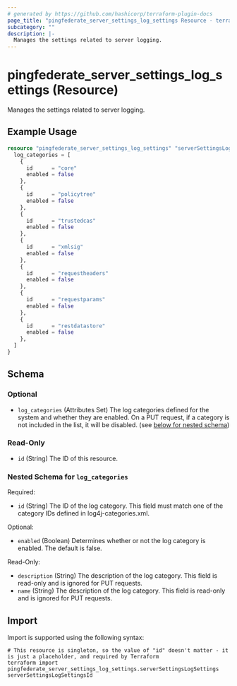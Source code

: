 ```yaml
---
# generated by https://github.com/hashicorp/terraform-plugin-docs
page_title: "pingfederate_server_settings_log_settings Resource - terraform-provider-pingfederate"
subcategory: ""
description: |-
  Manages the settings related to server logging.
---
```


# pingfederate_server_settings_log_settings (Resource)

Manages the settings related to server logging.

## Example Usage

```terraform
resource "pingfederate_server_settings_log_settings" "serverSettingsLogSettingsExample" {
  log_categories = [
    {
      id      = "core"
      enabled = false
    },
    {
      id      = "policytree"
      enabled = false
    },
    {
      id      = "trustedcas"
      enabled = false
    },
    {
      id      = "xmlsig"
      enabled = false
    },
    {
      id      = "requestheaders"
      enabled = false
    },
    {
      id      = "requestparams"
      enabled = false
    },
    {
      id      = "restdatastore"
      enabled = false
    },
  ]
}
```

<!-- schema generated by tfplugindocs -->
## Schema

### Optional

- `log_categories` (Attributes Set) The log categories defined for the system and whether they are enabled. On a PUT request, if a category is not included in the list, it will be disabled. (see [below for nested schema](#nestedatt--log_categories))

### Read-Only

- `id` (String) The ID of this resource.

<a id="nestedatt--log_categories"></a>
### Nested Schema for `log_categories`

Required:

- `id` (String) The ID of the log category. This field must match one of the category IDs defined in log4j-categories.xml.

Optional:

- `enabled` (Boolean) Determines whether or not the log category is enabled. The default is false.

Read-Only:

- `description` (String) The description of the log category. This field is read-only and is ignored for PUT requests.
- `name` (String) The description of the log category. This field is read-only and is ignored for PUT requests.

## Import

Import is supported using the following syntax:

```shell
# This resource is singleton, so the value of "id" doesn't matter - it is just a placeholder, and required by Terraform
terraform import pingfederate_server_settings_log_settings.serverSettingsLogSettings serverSettingsLogSettingsId
```
